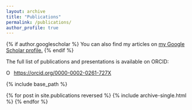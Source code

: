 ```yaml
---
layout: archive
title: "Publications"
permalink: /publications/
author_profile: true
---
```


{% if author.googlescholar %}
  You can also find my articles on <u><a href="{{nitikakandhari.googlescholar}}">my Google Scholar profile</a>.</u>
{% endif %}

The full list of publications and presentations is available on ORCID:

<div itemscope itemtype="https://schema.org/Person"><a itemprop="sameAs" content="https://orcid.org/0000-0002-0261-727X" href="https://orcid.org/0000-0002-0261-727X" target="orcid.widget" rel="me noopener noreferrer" style="vertical-align:top;"><img src="https://orcid.org/sites/default/files/images/orcid_16x16.png" style="width:1em;margin-right:.5em;" alt="ORCID iD icon">https://orcid.org/0000-0002-0261-727X</a></div>

{% include base_path %}

{% for post in site.publications reversed %}
  {% include archive-single.html %}
{% endfor %}
